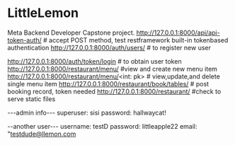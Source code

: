 # LittleLemon
Meta Backend Developer Capstone project. 
http://127.0.0.1:8000/api/api-token-auth/ # accept POST method, test restframework built-in tokenbased authentication
http://127.0.0.1:8000/auth/users/  # to register new user  

http://127.0.0.1:8000/auth/token/login  # to obtain user token <br>
http://127.0.0.1:8000/restaurant/menu/  #view and create new menu item
http://127.0.0.1:8000/restaurant/menu/<int: pk> # view,update,and delete single menu item
http://127.0.0.1:8000/restaurant/book/tables/ # post booking record, token needed
http://127.0.0.1:8000/restaurant/ #check to serve static files

---admin info---
superuser: sisi 
password: hallwaycat!

--another user---
username: testD
password: littleapple22
email: "testdude@llemon.com
